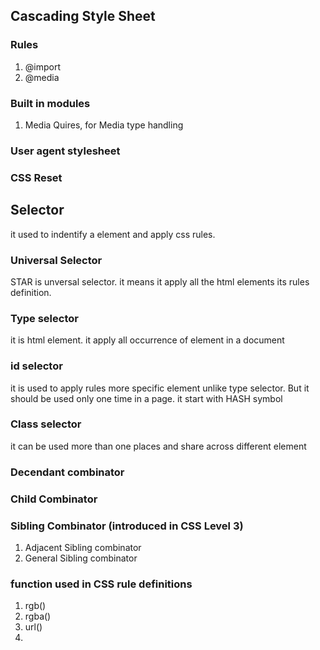## Cascading Style Sheet

### Rules
1. @import
2. @media

### Built in modules

1. Media Quires, for Media type handling

### User agent stylesheet
### CSS Reset

## Selector

 it used to indentify a element and apply css rules.

### Universal Selector

STAR is unversal selector. it means it apply all the html elements its rules definition.

### Type selector

 it is html element. it apply all occurrence of element in a document

### id selector

it is used to apply rules more specific element unlike type selector. But it should be used only one time in a page. it start with HASH symbol

### Class selector

it can be used more than one places and share across different element

### Decendant combinator
### Child Combinator
### Sibling Combinator (introduced in CSS Level 3)

  1. Adjacent Sibling combinator
  2. General Sibling combinator


### function used in CSS rule definitions
1. rgb()
2. rgba()
3. url()
4. 